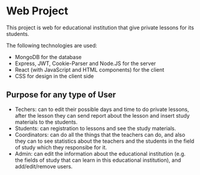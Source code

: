 # Web Project
This project is web for educational institution that give private lessons for its students.

The following technologies are used:
* MongoDB for the database
* Express, JWT, Cookie-Parser and Node.JS for the server
* React (with JavaScript and HTML components) for the client
* CSS for design in the client side

## Purpose for any type of User
* Techers: can to edit their possible days and time to do private lessons, after the lesson they can send report about the lesson and insert study materials to the students.
* Students: can registration to lessons and see the study materials.
* Coordinators: can do all the things that the teachers can do, and also they can to see statistics about the teachers and the students in the field of study which they responsibe for it.
* Admin: can edit the information about the educational institution (e.g. the fields of study that can learn in this educational institution), and add/edit/remove users.
